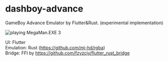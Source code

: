 # dashboy-advance

GameBoy Advance Emulator by Flutter&Rust. (experimental implementation)

![playing MegaMan.EXE 3](https://user-images.githubusercontent.com/6854255/161371727-63501f45-ca95-4b02-96f6-30cc842c007e.png)

UI: Flutter  
Emulation: Rust (https://github.com/mj-hd/rgba)  
Bridge: FFI by https://github.com/fzyzcjy/flutter_rust_bridge
